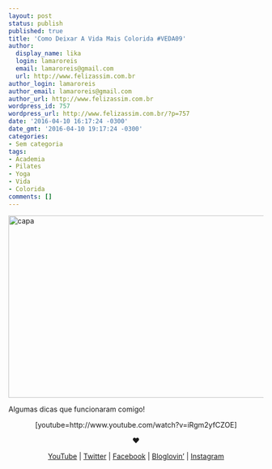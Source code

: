 ```yaml
---
layout: post
status: publish
published: true
title: 'Como Deixar A Vida Mais Colorida #VEDA09'
author:
  display_name: lika
  login: lamaroreis
  email: lamaroreis@gmail.com
  url: http://www.felizassim.com.br
author_login: lamaroreis
author_email: lamaroreis@gmail.com
author_url: http://www.felizassim.com.br
wordpress_id: 757
wordpress_url: http://www.felizassim.com.br/?p=757
date: '2016-04-10 16:17:24 -0300'
date_gmt: '2016-04-10 19:17:24 -0300'
categories:
- Sem categoria
tags:
- Academia
- Pilates
- Yoga
- Vida
- Colorida
comments: []
---
```

<p><a href="http://www.felizassim.com.br/wp-content/uploads/2016/04/capa9.jpg"><img class="size-large wp-image-758" src="http://www.felizassim.com.br/wp-content/uploads/2016/04/capa9-1024x576.jpg" alt="capa" width="640" height="360" /></a></p>
<p>Algumas dicas que funcionaram comigo!</p>
<p style="text-align: center;">[youtube=http://www.youtube.com/watch?v=iRgm2yfCZOE]</p></p>
<p style="text-align: center;"><b>&hearts;</b></p></p>
<p style="text-align: center;"><a href="https://www.youtube.com/channel/UCTk3xkOSzWzf8Ba-wJN8jDA">YouTube</a> |&nbsp;<a href="https://twitter.com/pocketlika">Twitter</a>&nbsp;|&nbsp;<a href="http://www.facebook.com/blogfelizassim">Facebook</a>&nbsp;|&nbsp;<a href="https://www.bloglovin.com/blogs/feliz-assim-14224049">Bloglovin&rsquo;</a>&nbsp;|&nbsp;<a href="http://instagram.com/pocketlika">Instagram</a></p></p>
